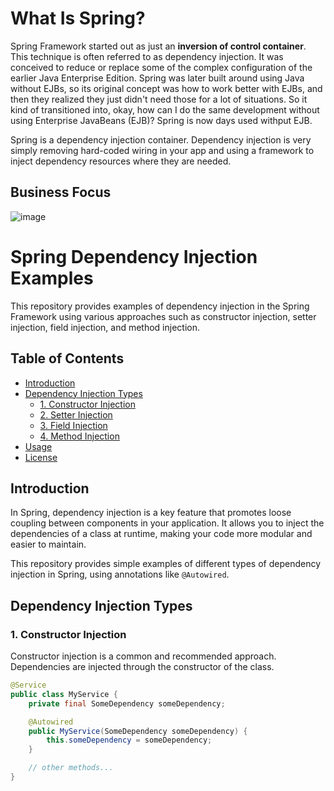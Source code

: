 # What Is Spring?
Spring Framework started out as just an **inversion of control container**. This technique is often referred to as dependency injection. It was conceived to reduce or replace some of the complex configuration of the earlier Java Enterprise Edition. Spring was later built around using Java without EJBs, so its original concept was how to work better with EJBs, and then they realized they just didn't need those for a lot of situations. 
So it kind of transitioned into, okay, how can I do the same development without using Enterprise JavaBeans (EJB)?  Spring is now days used withput EJB.

Spring is a dependency injection container.  Dependency injection is very simply removing hard-coded wiring in your app and using a framework to inject dependency resources where they are needed.


## Business Focus
![image](https://github.com/vikascjadhav/fusion/assets/3233682/335517f8-b34b-436c-b782-2d9036c45094)

# Spring Dependency Injection Examples

This repository provides examples of dependency injection in the Spring Framework using various approaches such as constructor injection, setter injection, field injection, and method injection.

## Table of Contents

- [Introduction](#introduction)
- [Dependency Injection Types](#dependency-injection-types)
  - [1. Constructor Injection](#1-constructor-injection)
  - [2. Setter Injection](#2-setter-injection)
  - [3. Field Injection](#3-field-injection)
  - [4. Method Injection](#4-method-injection)
- [Usage](#usage)
- [License](#license)

## Introduction

In Spring, dependency injection is a key feature that promotes loose coupling between components in your application. It allows you to inject the dependencies of a class at runtime, making your code more modular and easier to maintain.

This repository provides simple examples of different types of dependency injection in Spring, using annotations like `@Autowired`.

## Dependency Injection Types

### 1. Constructor Injection

Constructor injection is a common and recommended approach. Dependencies are injected through the constructor of the class.

```java
@Service
public class MyService {
    private final SomeDependency someDependency;

    @Autowired
    public MyService(SomeDependency someDependency) {
        this.someDependency = someDependency;
    }

    // other methods...
}
